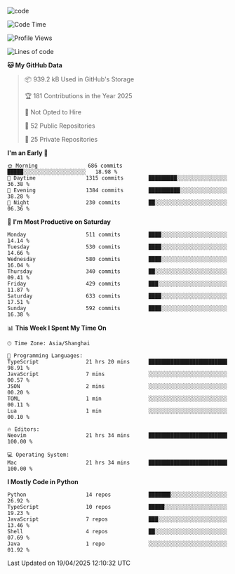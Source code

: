 
<!--
**liuyaanng/liuyaanng** is a ✨ _special_ ✨ repository because its `README.md` (this file) appears on your GitHub profile.

Here are some ideas to get you started:

- 🔭 I’m currently working on ...
- 🌱 I’m currently learning ...
- 👯 I’m looking to collaborate on ...
- 🤔 I’m looking for help with ...
- 💬 Ask me about ...
- 📫 How to reach me: ...
- 😄 Pronouns: ...
- ⚡ Fun fact: ...
-->


![code](https://cdn.jsdelivr.net/gh/liuyaanng/liuyaanng@1.0/code.gif) 

<!--START_SECTION:waka-->
![Code Time](http://img.shields.io/badge/Code%20Time-1%2C366%20hrs%2039%20mins-blue)

![Profile Views](http://img.shields.io/badge/Profile%20Views-0-blue)

![Lines of code](https://img.shields.io/badge/From%20Hello%20World%20I%27ve%20Written-21.0%20million%20lines%20of%20code-blue)

**🐱 My GitHub Data** 

> 📦 939.2 kB Used in GitHub's Storage 
 > 
> 🏆 181 Contributions in the Year 2025
 > 
> 🚫 Not Opted to Hire
 > 
> 📜 52 Public Repositories 
 > 
> 🔑 25 Private Repositories 
 > 
**I'm an Early 🐤** 

```text
🌞 Morning                686 commits         █████░░░░░░░░░░░░░░░░░░░░   18.98 % 
🌆 Daytime                1315 commits        █████████░░░░░░░░░░░░░░░░   36.38 % 
🌃 Evening                1384 commits        ██████████░░░░░░░░░░░░░░░   38.28 % 
🌙 Night                  230 commits         ██░░░░░░░░░░░░░░░░░░░░░░░   06.36 % 
```
📅 **I'm Most Productive on Saturday** 

```text
Monday                   511 commits         ████░░░░░░░░░░░░░░░░░░░░░   14.14 % 
Tuesday                  530 commits         ████░░░░░░░░░░░░░░░░░░░░░   14.66 % 
Wednesday                580 commits         ████░░░░░░░░░░░░░░░░░░░░░   16.04 % 
Thursday                 340 commits         ██░░░░░░░░░░░░░░░░░░░░░░░   09.41 % 
Friday                   429 commits         ███░░░░░░░░░░░░░░░░░░░░░░   11.87 % 
Saturday                 633 commits         ████░░░░░░░░░░░░░░░░░░░░░   17.51 % 
Sunday                   592 commits         ████░░░░░░░░░░░░░░░░░░░░░   16.38 % 
```


📊 **This Week I Spent My Time On** 

```text
🕑︎ Time Zone: Asia/Shanghai

💬 Programming Languages: 
TypeScript               21 hrs 20 mins      █████████████████████████   98.91 % 
JavaScript               7 mins              ░░░░░░░░░░░░░░░░░░░░░░░░░   00.57 % 
JSON                     2 mins              ░░░░░░░░░░░░░░░░░░░░░░░░░   00.20 % 
TOML                     1 min               ░░░░░░░░░░░░░░░░░░░░░░░░░   00.11 % 
Lua                      1 min               ░░░░░░░░░░░░░░░░░░░░░░░░░   00.10 % 

🔥 Editors: 
Neovim                   21 hrs 34 mins      █████████████████████████   100.00 % 

💻 Operating System: 
Mac                      21 hrs 34 mins      █████████████████████████   100.00 % 
```

**I Mostly Code in Python** 

```text
Python                   14 repos            ███████░░░░░░░░░░░░░░░░░░   26.92 % 
TypeScript               10 repos            █████░░░░░░░░░░░░░░░░░░░░   19.23 % 
JavaScript               7 repos             ███░░░░░░░░░░░░░░░░░░░░░░   13.46 % 
Shell                    4 repos             ██░░░░░░░░░░░░░░░░░░░░░░░   07.69 % 
Java                     1 repo              ░░░░░░░░░░░░░░░░░░░░░░░░░   01.92 % 
```




 Last Updated on 19/04/2025 12:10:32 UTC
<!--END_SECTION:waka-->
